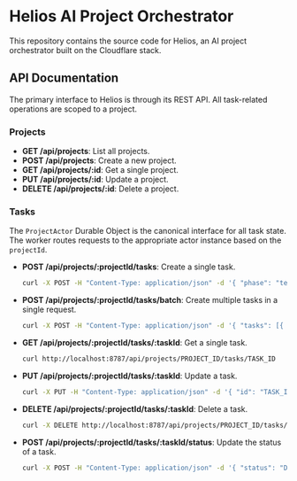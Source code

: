 # Helios AI Project Orchestrator

This repository contains the source code for Helios, an AI project orchestrator built on the Cloudflare stack.

## API Documentation

The primary interface to Helios is through its REST API. All task-related operations are scoped to a project.

### Projects

*   **GET /api/projects**: List all projects.
*   **POST /api/projects**: Create a new project.
*   **GET /api/projects/:id**: Get a single project.
*   **PUT /api/projects/:id**: Update a project.
*   **DELETE /api/projects/:id**: Delete a project.

### Tasks

The `ProjectActor` Durable Object is the canonical interface for all task state. The worker routes requests to the appropriate actor instance based on the `projectId`.

*   **POST /api/projects/:projectId/tasks**: Create a single task.
    ```bash
    curl -X POST -H "Content-Type: application/json" -d '{ "phase": "testing", "instructions": "Write a test", "status": "TODO" }' http://localhost:8787/api/projects/PROJECT_ID/tasks
    ```

*   **POST /api/projects/:projectId/tasks/batch**: Create multiple tasks in a single request.
    ```bash
    curl -X POST -H "Content-Type: application/json" -d '{ "tasks": [{ "phase": "testing", "instructions": "Write a test", "status": "TODO" }] }' http://localhost:8787/api/projects/PROJECT_ID/tasks/batch
    ```

*   **GET /api/projects/:projectId/tasks/:taskId**: Get a single task.
    ```bash
    curl http://localhost:8787/api/projects/PROJECT_ID/tasks/TASK_ID
    ```

*   **PUT /api/projects/:projectId/tasks/:taskId**: Update a task.
    ```bash
    curl -X PUT -H "Content-Type: application/json" -d '{ "id": "TASK_ID", "project_id": "PROJECT_ID", "phase": "testing", "instructions": "Write a better test", "status": "IN_PROGRESS" }' http://localhost:8787/api/projects/PROJECT_ID/tasks/TASK_ID
    ```

*   **DELETE /api/projects/:projectId/tasks/:taskId**: Delete a task.
    ```bash
    curl -X DELETE http://localhost:8787/api/projects/PROJECT_ID/tasks/TASK_ID
    ```

*   **POST /api/projects/:projectId/tasks/:taskId/status**: Update the status of a task.
    ```bash
    curl -X POST -H "Content-Type: application/json" -d '{ "status": "DONE" }' http://localhost:8787/api/projects/PROJECT_ID/tasks/TASK_ID/status
    ```
